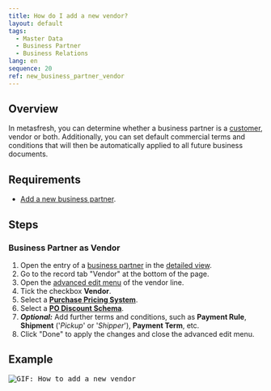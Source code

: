 ```yaml
---
title: How do I add a new vendor?
layout: default
tags:
  - Master Data
  - Business Partner
  - Business Relations
lang: en
sequence: 20
ref: new_business_partner_vendor
---
```


## Overview
In metasfresh, you can determine whether a business partner is a [customer](New_business_partner_customer), vendor or both. Additionally, you can set default commercial terms and conditions that will then be automatically applied to all future business documents.

## Requirements
- [Add a new business partner](New_Business_Partner).

## Steps

### Business Partner as Vendor
1. Open the entry of a [business partner](Menu) in the [detailed view](ViewModes#detailed-view).
1. Go to the record tab "Vendor" at the bottom of the page.
1. Open the [advanced edit menu](Open_AdvancedEditTab) of the vendor line.
1. Tick the checkbox **Vendor**.
1. Select a [**Purchase Pricing System**](Add_price-system).
1. Select a [**PO Discount Schema**](Pricing_conditions_in_metasfresh).
1. ***Optional:*** Add further terms and conditions, such as **Payment Rule**, **Shipment** ('*Pickup*' or '*Shipper*'), **Payment Term**, etc.
1. Click "Done" to apply the changes and close the advanced edit menu.

## Example
<kbd><img src="assets/New_Business_Partner_vendor.gif" alt="GIF: How to add a new vendor"></kbd>
